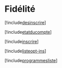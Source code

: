 # Fidélité

[!include[desinscrire](fidelite.desinscrire.autogen.md)]

[!include[etatducompte](fidelite.etatducompte.autogen.md)]

[!include[inscrire](fidelite.inscrire.autogen.md)]

[!include[listeopt-ins](fidelite.listeopt-ins.autogen.md)]





















[!include[programmesliste](fidelite.programmesliste.autogen.md)]





